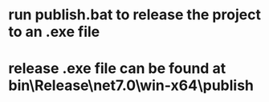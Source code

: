 # run publish.bat to release the project to an .exe file
# release .exe file can be found at bin\Release\net7.0\win-x64\publish
